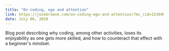 ```yaml
---
title: "On coding, ego and attention"
link: https://josebrowne.com/on-coding-ego-and-attention/?mc_cid=153690e3ce&mc_eid=54fb549fce
date: July 06, 2020
---
```


Blog post describing why coding, among other activities, loses its enjoyability as one gets more skilled, and how to counteract that effect with a beginner's mindset.
